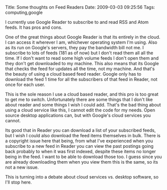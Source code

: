 Title: Some thoughts on Feed Readers
Date: 2009-03-03 09:25:56
Tags: computing,google

I currently use Google Reader to subscribe to and read RSS and Atom feeds. It has pros and cons.

One of the great things about Google Reader is that its entirely in the cloud. I can access it wherever I am, whichever operating system I'm using. Also as its run on Google's servers, they pay the bandwidth bill not me. I subscribe to lots of feeds (181 as of now) but I don't read them all all the time. If I don't want to read some high volume feeds I don't open them and they don't get downloaded to my machine. This also means that its Google that checks the feed for updates all the time, not my machine. And that's the beauty of using a cloud based feed reader. Google only has to download the feed 1 time for all the subscribers of that feed in Reader, not once for each user.

This is the sole reason I use a cloud based reader, and this pro is too great to get me to switch. Unfortunately there are some things that I don't like about reader and some things I wish I could add. That's the bad thing about using a cloud service like this, I cannot edit the code for my needs. Open source desktop applications can, but with Google's cloud services you cannot.

Its good that in Reader you can download a list of your subscribed feeds, but I wish I could also download the feed items themselves in bulk. There is a copyright issue here that being, from what I've experienced when you subscribe to a new feed in Reader you can view the past postings going back probably to when it was first indexed, despite these items no longer being in the feed. I want to be able to download those too. I guess since you are already downloading them when you view them this is the same, so its not a new issue.

This is turning into a debate about cloud services vs. desktop software, so I'll stop here.